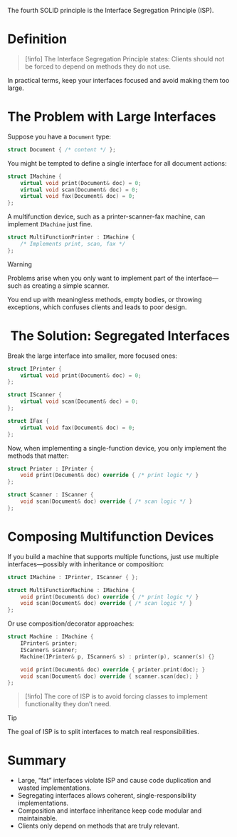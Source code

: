 The fourth SOLID principle is the Interface Segregation Principle (ISP).

# Definition

> [!info]
> The Interface Segregation Principle states:
Clients should not be forced to depend on methods they do not use.

In practical terms, keep your interfaces focused and avoid making them too large.

# The Problem with Large Interfaces

Suppose you have a `Document` type:

```cpp
struct Document { /* content */ };
```

You might be tempted to define a single interface for all document actions:

```cpp
struct IMachine {
    virtual void print(Document& doc) = 0;
    virtual void scan(Document& doc) = 0;
    virtual void fax(Document& doc) = 0;
};
```

A multifunction device, such as a printer-scanner-fax machine, can implement `IMachine` just fine.

```cpp
struct MultiFunctionPrinter : IMachine {
    /* Implements print, scan, fax */
};
```

> [!warning]
> Problems arise when you only want to implement part of the interface—such as creating a simple scanner.


You end up with meaningless methods, empty bodies, or throwing exceptions, which confuses clients and leads to poor design.

#  The Solution: Segregated Interfaces

Break the large interface into smaller, more focused ones:

```cpp
struct IPrinter {
    virtual void print(Document& doc) = 0;
};

struct IScanner {
    virtual void scan(Document& doc) = 0;
};

struct IFax {
    virtual void fax(Document& doc) = 0;
};
```

Now, when implementing a single-function device, you only implement the methods that matter:

```cpp
struct Printer : IPrinter {
    void print(Document& doc) override { /* print logic */ }
};

struct Scanner : IScanner {
    void scan(Document& doc) override { /* scan logic */ }
};
```

# Composing Multifunction Devices

If you build a machine that supports multiple functions, just use multiple interfaces—possibly with inheritance or composition:

```cpp
struct IMachine : IPrinter, IScanner { };

struct MultiFunctionMachine : IMachine {
    void print(Document& doc) override { /* print logic */ }
    void scan(Document& doc) override { /* scan logic */ }
};
```

Or use composition/decorator approaches:

```cpp
struct Machine : IMachine {
    IPrinter& printer;
    IScanner& scanner;
    Machine(IPrinter& p, IScanner& s) : printer(p), scanner(s) {}

    void print(Document& doc) override { printer.print(doc); }
    void scan(Document& doc) override { scanner.scan(doc); }
};
```

> [!info]
> The core of ISP is to avoid forcing classes to implement functionality they don’t need.

> [!tip] 
> The goal of ISP is to split interfaces to match real responsibilities.

# Summary

- Large, “fat” interfaces violate ISP and cause code duplication and wasted implementations.
- Segregating interfaces allows coherent, single-responsibility implementations.
- Composition and interface inheritance keep code modular and maintainable.
- Clients only depend on methods that are truly relevant.
